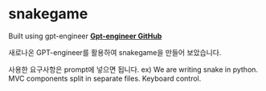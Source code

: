 # snakegame
Built using gpt-engineer 
**[Gpt-engineer GitHub]((https://github.com/AntonOsika/gpt-engineer))**

새로나온 GPT-engineer를 활용하여 snakegame을 만들어 보았습니다.

사용한 요구사항은 prompt에 넣으면 됩니다.
ex) We are writing snake in python. MVC components split in separate files. Keyboard control.

